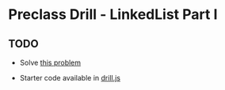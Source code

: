 # Preclass Drill - LinkedList Part I

## TODO

- Solve [this problem]()

- Starter code available in [drill.js](./drill.js)
